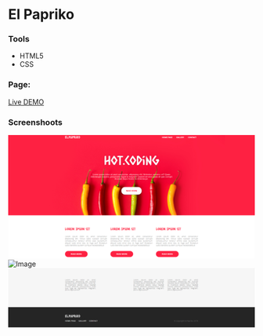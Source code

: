 # El Papriko

### Tools
- HTML5
- CSS

### Page:

[Live DEMO](https://dawidgierdal.github.io/El_Papriko/)

### Screenshoots
![Image](https://github.com/dawidgierdal/El_Papriko/blob/master/Screenshots/header.PNG)
![Image](https://github.com/dawidgierdal/El_Papriko/blob/master/Screenshots/midt.PNG)
![Image](https://github.com/dawidgierdal/El_Papriko/blob/master/Screenshots/footer.PNG)
